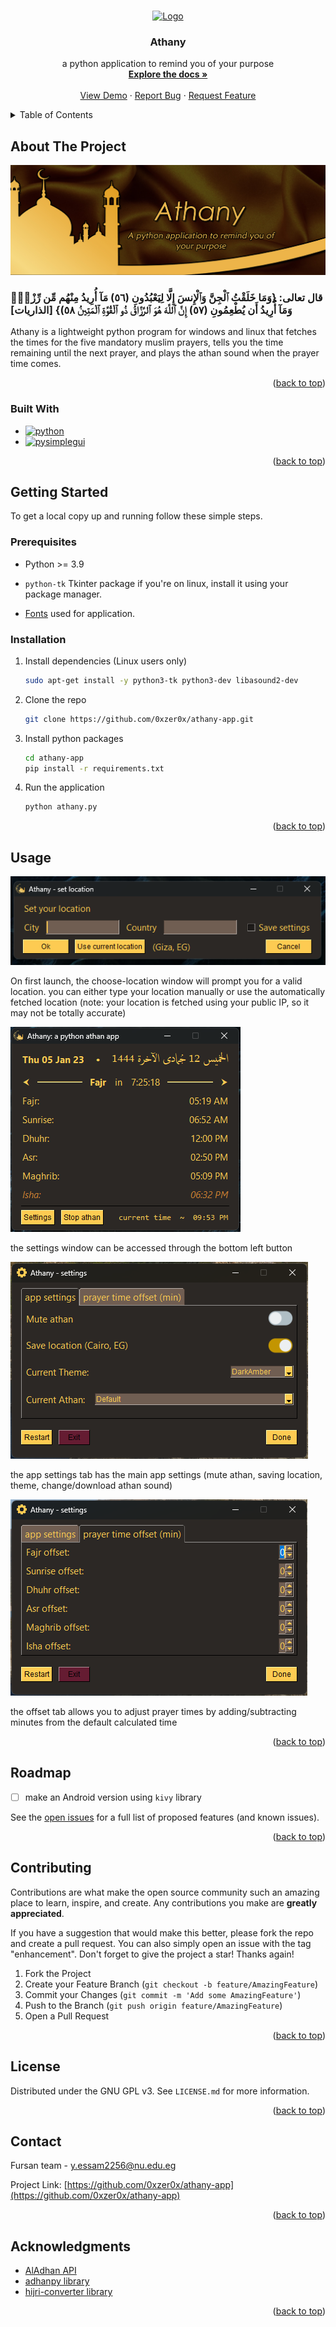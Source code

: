 <a name="readme-top"></a>

<!-- PROJECT LOGO -->
<br />
<div align="center">
  <a href="https://github.com/0xzer0x/athany-app">
    <img src="images/athany_icon.ico" alt="Logo" width="80" height="80">
  </a>

<h3 align="center">Athany</h3>

  <p align="center">
    a python application to remind you of your purpose
    <br />
    <a href="https://github.com/0xzer0x/athany-app"><strong>Explore the docs »</strong></a>
    <br />
    <br />
    <a href="https://github.com/0xzer0x/athany-app">View Demo</a>
    ·
    <a href="https://github.com/0xzer0x/athany-app/issues">Report Bug</a>
    ·
    <a href="https://github.com/0xzer0x/athany-app/issues">Request Feature</a>
  </p>
</div>

<!-- TABLE OF CONTENTS -->
<details>
  <summary>Table of Contents</summary>
  <ol>
    <li>
      <a href="#about-the-project">About The Project</a>
      <ul>
        <li><a href="#built-with">Built With</a></li>
      </ul>
    </li>
    <li>
      <a href="#getting-started">Getting Started</a>
      <ul>
        <li><a href="#prerequisites">Prerequisites</a></li>
        <li><a href="#installation">Installation</a></li>
      </ul>
    </li>
    <li><a href="#usage">Usage</a></li>
    <li><a href="#roadmap">Roadmap</a></li>
    <li><a href="#contributing">Contributing</a></li>
    <li><a href="#license">License</a></li>
    <li><a href="#contact">Contact</a></li>
    <li><a href="#acknowledgments">Acknowledgments</a></li>
  </ol>
</details>

<!-- ABOUT THE PROJECT -->

## About The Project

[![Athany Screen Shot][product-screenshot]](https://github.com/0xzer0x/athany-app/releases/latest)

### قال تعالى: {وَمَا خَلَقْتُ ٱلْجِنَّ وَٱلْإِنسَ إِلَّا لِيَعْبُدُونِ (٥٦) مَآ أُرِيدُ مِنْهُم مِّن رِّزْقٍۢ وَمَآ أُرِيدُ أَن يُطْعِمُونِ (٥٧) إِنَّ ٱللَّهَ هُوَ ٱلرَّزَّاقُ ذُو ٱلْقُوَّةِ ٱلْمَتِينُ ٥٨)} \[الذاريات]

Athany is a lightweight python program for windows and linux that fetches the times for the five mandatory muslim prayers, tells you the time remaining until the next prayer, and plays the athan sound when the prayer time comes.

<p align="right">(<a href="#readme-top">back to top</a>)</p>

### Built With

- [![python][python]][python-url]
- [![pysimplegui][psg]][psg-url]

<p align="right">(<a href="#readme-top">back to top</a>)</p>

<!-- GETTING STARTED -->

## Getting Started

To get a local copy up and running follow these simple steps.

### Prerequisites

- Python >= 3.9

- `python-tk` Tkinter package if you're on linux, install it using your package manager.

- [Fonts](https://github.com/0xzer0x/athany-app/releases/download/1.0.0-stable/fonts.zip) used for application.

### Installation

1. Install dependencies (Linux users only)

   ```sh
   sudo apt-get install -y python3-tk python3-dev libasound2-dev
   ```

2. Clone the repo

   ```sh
   git clone https://github.com/0xzer0x/athany-app.git
   ```

3. Install python packages

   ```sh
   cd athany-app
   pip install -r requirements.txt
   ```

4. Run the application
   ```sh
   python athany.py
   ```

<p align="right">(<a href="#readme-top">back to top</a>)</p>

<!-- USAGE EXAMPLES -->

## Usage

![choose-location][choose-location]

On first launch, the choose-location window will prompt you for a valid location. you can either type your location manually or use the automatically fetched location (note: your location is fetched using your public IP, so it may not be totally accurate)

![main-window][main-window]

the settings window can be accessed through the bottom left button

![settings-window-app-tab][settings-window-app-tab]

the app settings tab has the main app settings (mute athan, saving location, theme, change/download athan sound)

![settings-window-offset-tab][settings-window-offset-tab]

the offset tab allows you to adjust prayer times by adding/subtracting minutes from the default calculated time

<p align="right">(<a href="#readme-top">back to top</a>)</p>

<!-- ROADMAP -->

## Roadmap

- [ ] make an Android version using `kivy` library

See the [open issues](https://github.com/0xzer0x/athany-app/issues) for a full list of proposed features (and known issues).

<p align="right">(<a href="#readme-top">back to top</a>)</p>

<!-- CONTRIBUTING -->

## Contributing

Contributions are what make the open source community such an amazing place to learn, inspire, and create. Any contributions you make are **greatly appreciated**.

If you have a suggestion that would make this better, please fork the repo and create a pull request. You can also simply open an issue with the tag "enhancement".
Don't forget to give the project a star! Thanks again!

1. Fork the Project
2. Create your Feature Branch (`git checkout -b feature/AmazingFeature`)
3. Commit your Changes (`git commit -m 'Add some AmazingFeature'`)
4. Push to the Branch (`git push origin feature/AmazingFeature`)
5. Open a Pull Request

<p align="right">(<a href="#readme-top">back to top</a>)</p>

<!-- LICENSE -->

## License

Distributed under the GNU GPL v3. See `LICENSE.md` for more information.

<p align="right">(<a href="#readme-top">back to top</a>)</p>

<!-- CONTACT -->

## Contact

Fursan team - y.essam2256@nu.edu.eg

Project Link: [https://github.com/0xzer0x/athany-app](https://github.com/0xzer0x/athany-app)

<p align="right">(<a href="#readme-top">back to top</a>)</p>

<!-- ACKNOWLEDGMENTS -->

## Acknowledgments

- [AlAdhan API](https://aladhan.com/prayer-times-api)
- [adhanpy library](https://github.com/alphahm/adhanpy)
- [hijri-converter library](https://hijri-converter.readthedocs.io/en/stable/index.html)

<p align="right">(<a href="#readme-top">back to top</a>)</p>

<!-- MARKDOWN LINKS & IMAGES -->

[python]: https://img.shields.io/badge/Python-yellowgreen?style=for-the-badge&logo=Python&logoColor=white
[psg]: https://img.shields.io/badge/PySimpleGUI-blue?style=for-the-badge&logo=Python&logoColor=white
[python-url]: https://python.org
[psg-url]: https://pysimplegui.org
[product-screenshot]: images/banner.jpg
[choose-location]: images/choose-location.png
[main-window]: images/main-window.png
[settings-window-app-tab]: images/settings-window.png
[settings-window-offset-tab]: images/settings-window-offset-tab.png
